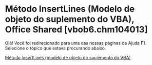 
# Método InsertLines (Modelo de objeto do suplemento do VBA), Office Shared [vbob6.chm104013]

Olá! Você foi redirecionado para uma das nossas páginas de Ajuda F1. Selecione o tópico que estava procurando abaixo.

[Método InsertLines (modelo de objeto do suplemento do VBA)](http://msdn.microsoft.com/library/6a719fb8-cb52-6a18-c0dc-a8cd09a4814d%28Office.15%29.aspx)
